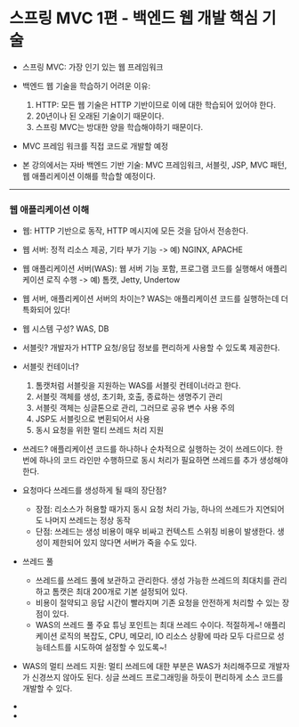 # 스프링 MVC 1편 - 백엔드 웹 개발 핵심 기술

- 스프링 MVC: 가장 인기 있는 웹 프레임워크
  
- 백엔드 웹 기술을 학습하기 어려운 이유:
  1. HTTP: 모든 웹 기술은 HTTP 기반이므로 이에 대한 학습되어 있어야 한다.
  2. 20년이나 된 오래된 기술이기 때문이다.
  3. 스프링 MVC는 방대한 양을 학습해야하기 때문이다.

- MVC 프레임 워크를 직접 코드로 개발할 예정
  
- 본 강의에서는 자바 백엔드 기반 기술: MVC 프레임워크, 서블릿, JSP, MVC 패턴, 웹 애플리케이션 이해를 학습할 예정이다.

---
### 웹 애플리케이션 이해
- 웹: HTTP 기반으로 동작, HTTP 메시지에 모든 것을 담아서 전송한다.
  
- 웹 서버: 정적 리소스 제공, 기타 부가 기능 -> 예) NGINX, APACHE
  
- 웹 애플리케이션 서버(WAS): 웹 서버 기능 포함, 프로그램 코드를 실행해서 애플리케이션 로직 수행 -> 예) 톰캣, Jetty, Undertow
  
- 웹 서버, 애플리케이션 서버의 차이는? WAS는 애플리케이션 코드를 실행하는데 더 특화되어 있다!
  
- 웹 시스템 구성? WAS, DB
  
- 서블릿? 개발자가 HTTP 요청/응답 정보를 편리하게 사용할 수 있도록 제공한다.
  
- 서블릿 컨테이너? 
  1. 톰캣처럼 서블릿을 지원하는 WAS를 서블릿 컨테이너라고 한다.
  2. 서블릿 객체를 생성, 초기화, 호출, 종료하는 생명주기 관리
  3. 서블릿 객체는 싱글톤으로 관리, 그러므로 공유 변수 사용 주의
  4. JSP도 서블릿으로 변횐되어서 사용
  5. 동시 요청을 위한 멀티 쓰레드 처리 지원

- 쓰레드? 애플리케이션 코드를 하나하나 순차적으로 실행하는 것이 쓰레드이다. 한번에 하나의 코드 라인만 수행하므로 동시 처리가 필요하면 쓰레드를 추가 생성해야 한다.

- 요청마다 쓰레드를 생성하게 될 때의 장단점?
    - 장점: 리소스가 허용할 때가지 동시 요청 처리 가능, 하나의 쓰레드가 지연되어도 나머지 쓰레드는 정상 동작
    - 단점: 쓰레드는 생성 비용이 매우 비싸고 컨텍스트 스위칭 비용이 발생한다. 생성이 제한되어 있지 않다면 서버가 죽을 수도 있다.
 
- 쓰레드 풀
  - 쓰레드를 쓰레드 풀에 보관하고 관리한다. 생성 가능한 쓰레드의 최대치를 관리하고 톰캣은 최대 200개로 기본 설정되어 있다.
  - 비용이 절약되고 응답 시간이 빨라지며 기존 요청을 안전하게 처리할 수 있는 장점이 있다.
  - WAS의 쓰레드 풀 주요 튜닝 포인트는 최대 쓰레드 수이다. 적절하게~! 애플리케이션 로직의 복잡도, CPU, 메모리, IO 리소스 상황에 따라 모두 다르므로 성능테스트를 시도하여  설정할 수 있도록~!
 
- WAS의 멀티 쓰레드 지원: 멀티 쓰레드에 대한 부분은 WAS가 처리해주므로 개발자가 신경쓰지 않아도 된다. 싱글 쓰레드 프로그래밍을 하듯이 편리하게 소스 코드를 개발할 수 있다.

- 

- 

